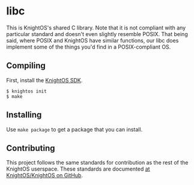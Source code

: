 # libc

This is KnightOS's shared C library. Note that it is not compliant with any
particular standard and doesn't even slightly resemble POSIX. That being said,
where POSIX and KnightOS have similar functions, our libc does implement some
of the things you'd find in a POSIX-compliant OS.

## Compiling

First, install the [KnightOS SDK](http://www.knightos.org/sdk).

    $ knightos init
    $ make

## Installing

Use `make package` to get a package that you can install.

## Contributing

This project follows the same standards for contribution as the rest of the KnightOS userspace.
These standards are documented [at KnightOS/KnightOS on GitHub](https://github.com/KnightOS/KnightOS/blob/master/CONTRIBUTING).
